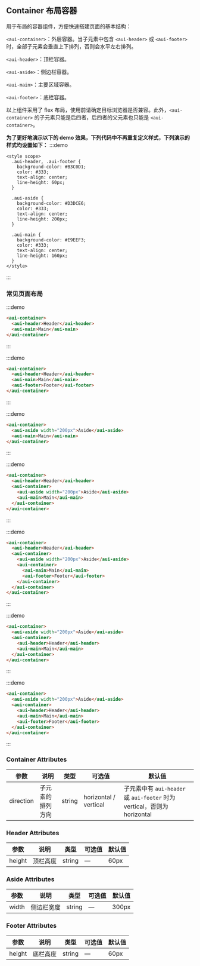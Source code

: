 ## Container 布局容器
用于布局的容器组件，方便快速搭建页面的基本结构：

`<aui-container>`：外层容器。当子元素中包含 `<aui-header>` 或 `<aui-footer>` 时，全部子元素会垂直上下排列，否则会水平左右排列。

`<aui-header>`：顶栏容器。

`<aui-aside>`：侧边栏容器。

`<aui-main>`：主要区域容器。

`<aui-footer>`：底栏容器。

以上组件采用了 flex 布局，使用前请确定目标浏览器是否兼容。此外，`<aui-container>` 的子元素只能是后四者，后四者的父元素也只能是 `<aui-container>`。

**为了更好地演示以下的 demo 效果，下列代码中不再重复定义样式，下列演示的样式均设置如下：**
:::demo
```
<style scope>
  .aui-header, .aui-footer {
    background-color: #B3C0D1;
    color: #333;
    text-align: center;
    line-height: 60px;
  }
  
  .aui-aside {
    background-color: #D3DCE6;
    color: #333;
    text-align: center;
    line-height: 200px;
  }
  
  .aui-main {
    background-color: #E9EEF3;
    color: #333;
    text-align: center;
    line-height: 160px;
  }
</style>
```
:::

### 常见页面布局

:::demo
```html
<aui-container>
  <aui-header>Header</aui-header>
  <aui-main>Main</aui-main>
</aui-container>
```
:::

:::demo
```html
<aui-container>
  <aui-header>Header</aui-header>
  <aui-main>Main</aui-main>
  <aui-footer>Footer</aui-footer>
</aui-container>
```
:::

:::demo
```html
<aui-container>
  <aui-aside width="200px">Aside</aui-aside>
  <aui-main>Main</aui-main>
</aui-container>
```
:::

:::demo
```html
<aui-container>
  <aui-header>Header</aui-header>
  <aui-container>
    <aui-aside width="200px">Aside</aui-aside>
    <aui-main>Main</aui-main>
  </aui-container>
</aui-container>
```
:::

:::demo
```html
<aui-container>
  <aui-header>Header</aui-header>
  <aui-container>
    <aui-aside width="200px">Aside</aui-aside>
    <aui-container>
      <aui-main>Main</aui-main>
      <aui-footer>Footer</aui-footer>
    </aui-container>
  </aui-container>
</aui-container>
```
:::

:::demo
```html
<aui-container>
  <aui-aside width="200px">Aside</aui-aside>
  <aui-container>
    <aui-header>Header</aui-header>
    <aui-main>Main</aui-main>
  </aui-container>
</aui-container>
```
:::

:::demo
```html
<aui-container>
  <aui-aside width="200px">Aside</aui-aside>
  <aui-container>
    <aui-header>Header</aui-header>
    <aui-main>Main</aui-main>
    <aui-footer>Footer</aui-footer>
  </aui-container>
</aui-container>
```
:::
<style scope>
  .aui-header, .aui-footer {
    background-color: #B3C0D1;
    color: #333;
    text-align: center;
    line-height: 60px;
  }
  
  .aui-aside {
    background-color: #D3DCE6;
    color: #333;
    text-align: center;
    line-height: 200px;
  }
  
  .aui-main {
    background-color: #E9EEF3;
    color: #333;
    text-align: center;
    line-height: 160px;
  }
</style>
### Container Attributes
| 参数 | 说明 | 类型 | 可选值 | 默认值 |
|-------|-------|-------|-------|-------|
| direction | 子元素的排列方向 | string | horizontal / vertical | 子元素中有 `aui-header` 或 `aui-footer` 时为 vertical，否则为 horizontal |

### Header Attributes
| 参数 | 说明 | 类型 | 可选值 | 默认值 |
|-------|-------|-------|-------|-------|
| height | 顶栏高度 | string | — | 60px |

### Aside Attributes
| 参数 | 说明 | 类型 | 可选值 | 默认值 |
|-------|-------|-------|-------|-------|
| width | 侧边栏宽度 | string | — | 300px |

### Footer Attributes
| 参数 | 说明 | 类型 | 可选值 | 默认值 |
|-------|-------|-------|-------|-------|
| height | 底栏高度 | string | — | 60px |